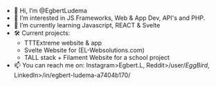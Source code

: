 - 👋 Hi, I’m @EgbertLudema
- 👀 I’m interested in JS Frameworks, Web & App Dev, API's and PHP.
- 🌱 I’m currently learning Javascript, REACT & Svelte
- 🛠️ Current projects:
  - TTTExtreme website & app
  - Svelte Website for (EL-Websolutions.com)
  - TALL stack + Filament Website for a school project
- 📫 You can reach me on: Instagram>Egbert.L, Reddit>/user/_EggBird_, LinkedIn>/in/egbert-ludema-a7404b170/
